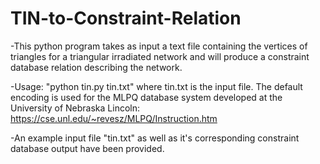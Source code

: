 # TIN-to-Constraint-Relation

-This python program takes as input a text file containing the vertices of triangles for a triangular irradiated network and will produce a constraint database relation describing the network. 

-Usage: "python tin.py tin.txt" where tin.txt is the input file. The default encoding is used for the MLPQ database system developed at the University of Nebraska Lincoln: https://cse.unl.edu/~revesz/MLPQ/Instruction.htm

-An example input file "tin.txt" as well as it's corresponding constraint database output have been provided.






